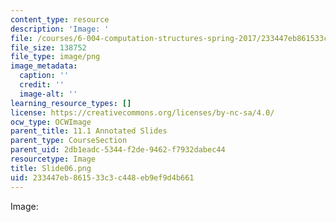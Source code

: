 ```yaml
---
content_type: resource
description: 'Image: '
file: /courses/6-004-computation-structures-spring-2017/233447eb861533c3c448eb9ef9d4b661_Slide06.png
file_size: 138752
file_type: image/png
image_metadata:
  caption: ''
  credit: ''
  image-alt: ''
learning_resource_types: []
license: https://creativecommons.org/licenses/by-nc-sa/4.0/
ocw_type: OCWImage
parent_title: 11.1 Annotated Slides
parent_type: CourseSection
parent_uid: 2db1eadc-5344-f2de-9462-f7932dabec44
resourcetype: Image
title: Slide06.png
uid: 233447eb-8615-33c3-c448-eb9ef9d4b661
---
```

Image: 